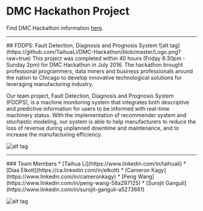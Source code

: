 # DMC Hackathon Project
Find DMC Hackathon information [here](http://hackdmc.org).
<hr>
## FDDPS: Fault Detection, Diagnosis and Prognosis System
![alt tag](https://github.com/TaihuaLi/DMC-Hackathon/blob/master/Logo.png?raw=true)
This project was completed within 40 hours (Friday 8:30pm - Sunday 2pm) for DMC Hackathon in July 2016. The hackathon brought professional programmers, data miners and business professionals around the nation to Chicago to develop innovative technological solutions for leveraging manufacturing industry.

Our team project, Fault Detection, Diagnosis and Prognosis System (FDDPS), is a machine monitoring system that integrates both descriptive and predictive information for users to be informed with real-time machinery status. With the implementation of recommender system and stochastic modeling, our system is able to help manufacturers to reduce the loss of revenue during unplanned downtime and maintenance, and to increase the manufacturing efficiency.

![alt tag](https://pbs.twimg.com/media/CnlaJoGWIAE6axs.jpg)
<hr>
### Team Members
* [Taihua Li](https://www.linkedin.com/in/taihuali)
* [Diaa Elkott](https://ca.linkedin.com/in/elkott)
* [Cameron Kagy](https://www.linkedin.com/in/cameronkagy)
* [Peng Wang](https://www.linkedin.com/in/peng-wang-58a297125)
* [Surojit Ganguli](https://www.linkedin.com/in/surojit-ganguli-a5273661)

![alt tag](https://pbs.twimg.com/media/CnnfanvXgAAzhu4.jpg)
